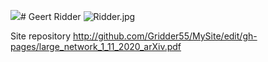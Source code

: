 ![]({{site.baseurl}}//Ridder.jpg)# Geert Ridder
![Ridder.jpg]({{site.baseurl}}/Ridder.jpg)

Site repository
http://github.com/Gridder55/MySite/edit/gh-pages/large_network_1_11_2020_arXiv.pdf
